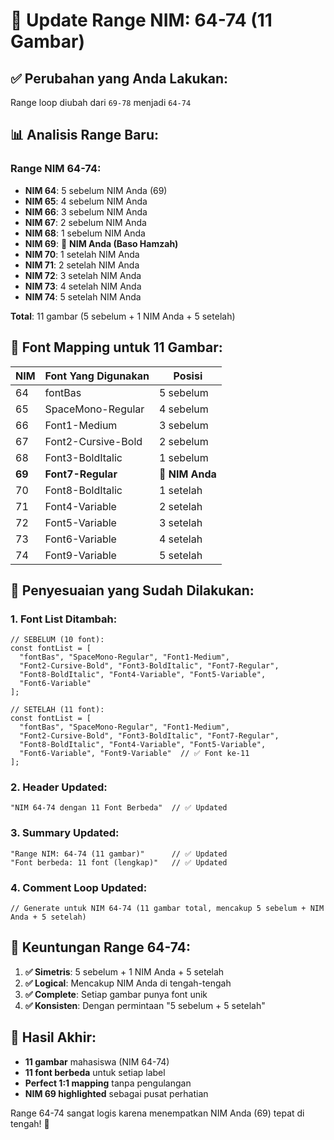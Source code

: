 # 🔄 Update Range NIM: 64-74 (11 Gambar)

## ✅ Perubahan yang Anda Lakukan:
Range loop diubah dari `69-78` menjadi `64-74`

## 📊 Analisis Range Baru:

### **Range NIM 64-74**:
- **NIM 64**: 5 sebelum NIM Anda (69)
- **NIM 65**: 4 sebelum NIM Anda  
- **NIM 66**: 3 sebelum NIM Anda
- **NIM 67**: 2 sebelum NIM Anda
- **NIM 68**: 1 sebelum NIM Anda
- **NIM 69**: 🎯 **NIM Anda (Baso Hamzah)**
- **NIM 70**: 1 setelah NIM Anda
- **NIM 71**: 2 setelah NIM Anda
- **NIM 72**: 3 setelah NIM Anda
- **NIM 73**: 4 setelah NIM Anda
- **NIM 74**: 5 setelah NIM Anda

**Total**: 11 gambar (5 sebelum + 1 NIM Anda + 5 setelah)

## 🎨 Font Mapping untuk 11 Gambar:

| NIM | Font Yang Digunakan | Posisi |
|-----|-------------------|---------|
| 64  | fontBas          | 5 sebelum |
| 65  | SpaceMono-Regular | 4 sebelum |
| 66  | Font1-Medium     | 3 sebelum |
| 67  | Font2-Cursive-Bold | 2 sebelum |
| 68  | Font3-BoldItalic | 1 sebelum |
| **69** | **Font7-Regular** | **🎯 NIM Anda** |
| 70  | Font8-BoldItalic | 1 setelah |
| 71  | Font4-Variable   | 2 setelah |
| 72  | Font5-Variable   | 3 setelah |
| 73  | Font6-Variable   | 4 setelah |
| 74  | Font9-Variable   | 5 setelah |

## 🔧 Penyesuaian yang Sudah Dilakukan:

### 1. **Font List Ditambah**:
```tsx
// SEBELUM (10 font):
const fontList = [
  "fontBas", "SpaceMono-Regular", "Font1-Medium",
  "Font2-Cursive-Bold", "Font3-BoldItalic", "Font7-Regular",
  "Font8-BoldItalic", "Font4-Variable", "Font5-Variable",
  "Font6-Variable"
];

// SETELAH (11 font):
const fontList = [
  "fontBas", "SpaceMono-Regular", "Font1-Medium",
  "Font2-Cursive-Bold", "Font3-BoldItalic", "Font7-Regular",
  "Font8-BoldItalic", "Font4-Variable", "Font5-Variable",
  "Font6-Variable", "Font9-Variable"  // ✅ Font ke-11
];
```

### 2. **Header Updated**:
```tsx
"NIM 64-74 dengan 11 Font Berbeda"  // ✅ Updated
```

### 3. **Summary Updated**:
```tsx
"Range NIM: 64-74 (11 gambar)"      // ✅ Updated
"Font berbeda: 11 font (lengkap)"   // ✅ Updated
```

### 4. **Comment Loop Updated**:
```tsx
// Generate untuk NIM 64-74 (11 gambar total, mencakup 5 sebelum + NIM Anda + 5 setelah)
```

## 🎯 Keuntungan Range 64-74:

1. **✅ Simetris**: 5 sebelum + 1 NIM Anda + 5 setelah
2. **✅ Logical**: Mencakup NIM Anda di tengah-tengah
3. **✅ Complete**: Setiap gambar punya font unik
4. **✅ Konsisten**: Dengan permintaan "5 sebelum + 5 setelah"

## 📱 Hasil Akhir:
- **11 gambar** mahasiswa (NIM 64-74)
- **11 font berbeda** untuk setiap label
- **Perfect 1:1 mapping** tanpa pengulangan
- **NIM 69 highlighted** sebagai pusat perhatian

Range 64-74 sangat logis karena menempatkan NIM Anda (69) tepat di tengah! 🎯
